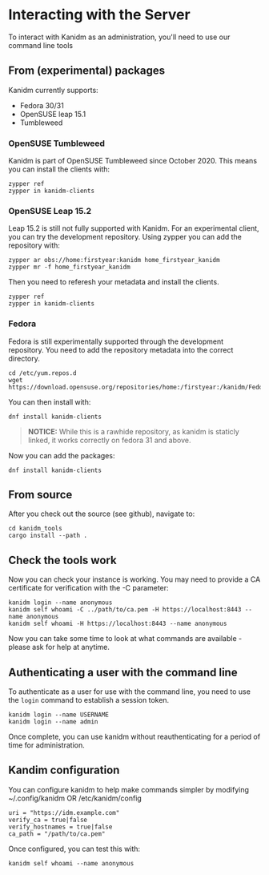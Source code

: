 # Interacting with the Server

To interact with Kanidm as an administration, you'll need to use our command line tools

## From (experimental) packages

Kanidm currently supports:
 * Fedora 30/31
 * OpenSUSE leap 15.1
 * Tumbleweed

### OpenSUSE Tumbleweed

Kanidm is part of OpenSUSE Tumbleweed since October 2020. This means you can install
the clients with:

    zypper ref
    zypper in kanidm-clients

### OpenSUSE Leap 15.2

Leap 15.2 is still not fully supported with Kanidm. For an experimental client, you can
try the development repository. Using zypper you can add the repository with:

    zypper ar obs://home:firstyear:kanidm home_firstyear_kanidm
    zypper mr -f home_firstyear_kanidm

Then you need to referesh your metadata and install the clients.

    zypper ref
    zypper in kanidm-clients


### Fedora

Fedora is still experimentally supported through the development repository. You need to add the repository metadata into the correct directory.

    cd /etc/yum.repos.d
    wget https://download.opensuse.org/repositories/home:/firstyear:/kanidm/Fedora_Rawhide/home:firstyear:kanidm.repo

You can then install with:

    dnf install kanidm-clients

> **NOTICE:**
> While this is a rawhide repository, as kanidm is staticly linked, it works correctly on fedora
> 31 and above.

Now you can add the packages:

    dnf install kanidm-clients

## From source

After you check out the source (see github), navigate to:

    cd kanidm_tools
    cargo install --path .

## Check the tools work

Now you can check your instance is working. You may need to provide a CA certificate for verification
with the -C parameter:

    kanidm login --name anonymous
    kanidm self whoami -C ../path/to/ca.pem -H https://localhost:8443 --name anonymous
    kanidm self whoami -H https://localhost:8443 --name anonymous

Now you can take some time to look at what commands are available - please ask for help at anytime.

## Authenticating a user with the command line

To authenticate as a user for use with the command line, you need to use the `login` command
to establish a session token.

    kanidm login --name USERNAME
    kanidm login --name admin

Once complete, you can use kanidm without reauthenticating for a period of time for administration.

## Kandim configuration

You can configure kanidm to help make commands simpler by modifying ~/.config/kanidm OR /etc/kanidm/config

    uri = "https://idm.example.com"
    verify_ca = true|false
    verify_hostnames = true|false
    ca_path = "/path/to/ca.pem"

Once configured, you can test this with:

    kanidm self whoami --name anonymous

